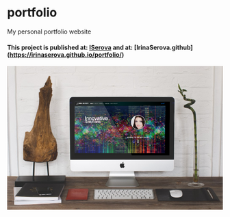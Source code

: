 # portfolio
My personal portfolio website

#### This project is published at: [ISerova](http://iserova.com/) and at: [IrinaSerova.github] (https://irinaserova.github.io/portfolio/)

![screenshot](assets/images/screen.png)
